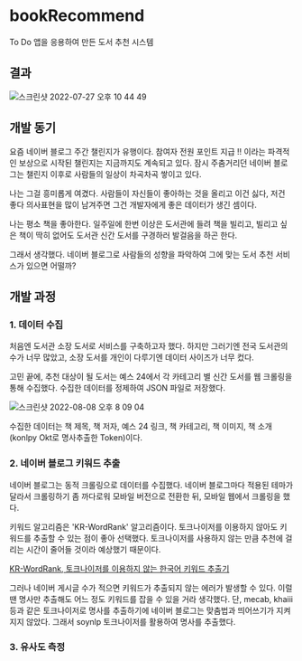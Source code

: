 # bookRecommend
To Do 앱을 응용하여 만든 도서 추천 시스템


## 결과

![스크린샷 2022-07-27 오후 10 44 49](https://user-images.githubusercontent.com/78461009/183405332-0b37a003-59fb-4921-93d0-127c1e1c535b.png)


## 개발 동기

요즘 네이버 블로그 주간 챌린지가 유행이다. 참여자 전원 포인트 지급 !! 이라는 파격적인 보상으로 시작된 챌린지는 지금까지도 계속되고 있다. 잠시 주춤거리던 네이버 블로그는 챌린지 이후로 사람들의 일상이 차곡차곡 쌓이고 있다. 

나는 그걸 흥미롭게 여겼다. 사람들이 자신들이 좋아하는 것을 올리고 이건 싫다, 저건 좋다 의사표현을 많이 남겨주면 그건 개발자에게 좋은 데이터가 생긴 셈이다. 

나는 평소 책을 좋아한다. 일주일에 한번 이상은 도서관에 들려 책을 빌리고, 빌리고 싶은 책이 딱히 없어도 도서관 신간 도서를 구경하러 발걸음을 하곤 한다. 

그래서 생각했다. 네이버 블로그로 사람들의 성향을 파악하여 그에 맞는 도서 추천 서비스가 있으면 어떨까? 


## 개발 과정

### 1. 데이터 수집


처음엔 도서관 소장 도서로 서비스를 구축하고자 했다. 하지만 그러기엔 전국 도서관의 수가 너무 많았고, 소장 도서를 개인이 다루기엔 데이터 사이즈가 너무 컸다. 

고민 끝에, 추천 대상이 될 도서는 예스 24에서 각 카테고리 별 신간 도서를 웹 크롤링을 통해 수집했다. 수집한 데이터를 정제하여 JSON 파일로 저장했다. 

![스크린샷 2022-08-08 오후 8 09 04](https://user-images.githubusercontent.com/78461009/183406817-0e72f9c3-b584-4e65-935f-2eb38dbf2785.png)

수집한 데이터는 책 제목, 책 저자, 예스 24 링크, 책 카테고리, 책 이미지, 책 소개(konlpy Okt로 명사추출한 Token)이다. 

### 2. 네이버 블로그 키워드 추출

네이버 블로그는 동적 크롤링으로 데이터를 수집했다. 네이버 블로그마다 적용된 테마가 달라서 크롤링하기 좀 까다로워 모바일 버전으로 전환한 뒤, 모바일 웹에서 크롤링을 했다. 

키워드 알고리즘은 'KR-WordRank' 알고리즘이다. 토크나이저를 이용하지 않아도 키워드를 추출할 수 있는 점이 좋아 선택했다. 토크나이저를 사용하지 않는 만큼 추천에 걸리는 시간이 줄어들 것이라 예상했기 때문이다. 

[KR-WordRank, 토크나이저를 이용하지 않는 한국어 키워드 추출기](https://lovit.github.io/nlp/2018/04/16/krwordrank/)

그러나 네이버 게시글 수가 적으면 키워드가 추출되지 않는 에러가 발생할 수 있다. 이럴 땐 명사만 추출해도 어느 정도 키워드를 잡을 수 있을 거라 생각했다. 단, mecab, khaiii 등과 같은 토크나이저로 명사를 추출하기에 네이버 블로그는 맞춤법과 띄어쓰기가 지켜지지 않았다. 그래서 soynlp 토크나이저를 활용하여 명사를 추출했다. 

### 3. 유사도 측정
